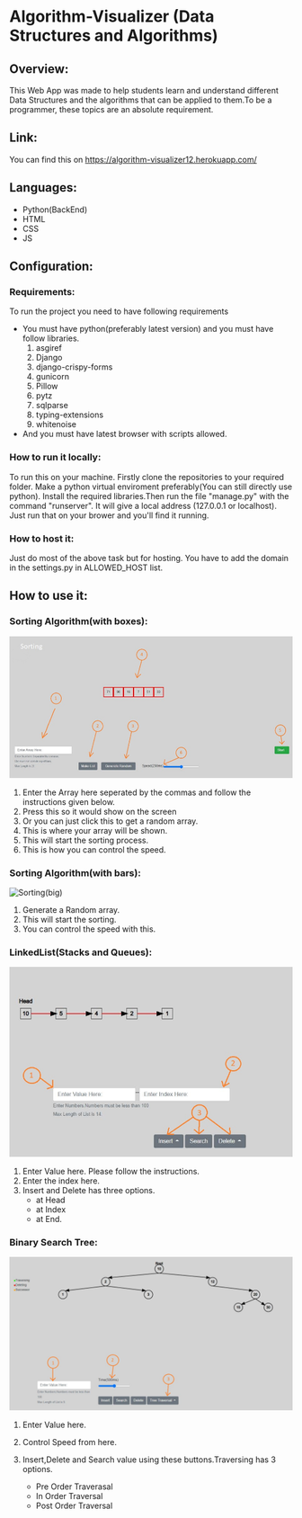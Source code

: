# Algorithm-Visualizer (Data Structures and Algorithms)

## Overview:
This Web App was made to help students learn and understand different Data Structures and the algorithms that can be applied to them.To be a programmer, these topics are an absolute requirement.

## Link:
You can find this on https://algorithm-visualizer12.herokuapp.com/

## Languages:
* Python(BackEnd)
* HTML
* CSS
* JS

## Configuration:
### Requirements:
To run the project you need to have following requirements
* You must have python(preferably latest version) and you must have follow libraries.
    1. asgiref
    2. Django
    3. django-crispy-forms
    4. gunicorn
    5. Pillow
    6. pytz
    7. sqlparse
    8. typing-extensions
    9. whitenoise 
* And you must have latest browser with scripts allowed.   

### How to run it locally:
To run this on your machine. Firstly clone the repositories to your required folder. Make a python virtual enviroment preferably(You can still directly use python). Install the required libraries.Then run the file "manage.py" with the command "runserver". It will give a local address (127.0.0.1 or localhost). Just run that on your brower and you'll find it running.

### How to host it:
Just do most of the above task but for hosting. You have to add the domain in the settings.py in ALLOWED_HOST list.

## How to use it:

### Sorting Algorithm(with boxes):

![Sorting(small)](Sorting.JPG)

1. Enter the Array here seperated by the commas and follow the instructions given below.
2. Press this so it would show on the screen
3. Or you can just click this to get a random array.
4. This is where your array will be shown.
5. This will start the sorting process.
6. This is how you can control the speed.

### Sorting Algorithm(with bars):

![Sorting(big)](Sortingbig.JPG)

1. Generate a Random array.
2. This will start the sorting.
3. You can control the speed with this.

### LinkedList(Stacks and Queues):

![Linked-List](Linkedlist.JPG)

1. Enter Value here. Please follow the instructions.
2. Enter the index here.
3. Insert and Delete has three options.
    * at Head
    * at Index
    * at End.


### Binary Search Tree:

![BST](BST.JPG)

1. Enter Value here.
2. Control Speed from here.
3. Insert,Delete and Search value using these buttons.Traversing has 3 options.

    * Pre Order Traverasal
    * In Order Traversal
    * Post Order Traversal
